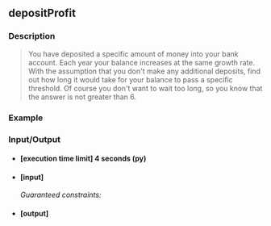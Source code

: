 ## depositProfit

### Description
> You have deposited a specific amount of money into your bank account. Each year your balance increases at the same growth rate. With the assumption that you don't make any additional deposits, find out how long it would take for your balance to pass a specific threshold. Of course you don't want to wait too long, so you know that the answer is not greater than 6.

### Example

### Input/Output

* #### [execution time limit] 4 seconds (py)

* #### [input]

 	<i>Guaranteed constraints:</i>

* #### [output]
